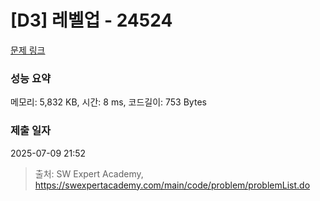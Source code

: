 # [D3] 레벨업 - 24524 

[문제 링크](https://swexpertacademy.com/main/code/problem/problemDetail.do?contestProbId=AZelvp3qmdDHBISV) 

### 성능 요약

메모리: 5,832 KB, 시간: 8 ms, 코드길이: 753 Bytes

### 제출 일자

2025-07-09 21:52



> 출처: SW Expert Academy, https://swexpertacademy.com/main/code/problem/problemList.do